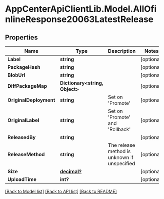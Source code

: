 # AppCenterApiClientLib.Model.AllOfinlineResponse20063LatestRelease
## Properties

Name | Type | Description | Notes
------------ | ------------- | ------------- | -------------
**Label** | **string** |  | [optional] 
**PackageHash** | **string** |  | [optional] 
**BlobUrl** | **string** |  | [optional] 
**DiffPackageMap** | **Dictionary&lt;string, Object&gt;** |  | [optional] 
**OriginalDeployment** | **string** | Set on &#x27;Promote&#x27; | [optional] 
**OriginalLabel** | **string** | Set on &#x27;Promote&#x27; and &#x27;Rollback&#x27; | [optional] 
**ReleasedBy** | **string** |  | [optional] 
**ReleaseMethod** | **string** | The release method is unknown if unspecified | [optional] 
**Size** | [**decimal?**](BigDecimal.md) |  | [optional] 
**UploadTime** | **int?** |  | [optional] 

[[Back to Model list]](../README.md#documentation-for-models) [[Back to API list]](../README.md#documentation-for-api-endpoints) [[Back to README]](../README.md)

